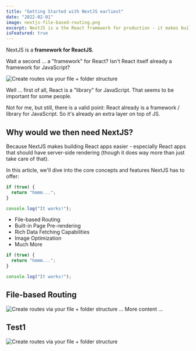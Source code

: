 ```yaml
---
title: "Getting Started with NextJS earliest"
date: "2022-02-01"
image: nextjs-file-based-routing.png
excerpt: NextJS is a the React framework for production - it makes building fullstack React apps and sites a breeze and ships with built-in SSR.
isFeatured: true
---
```


NextJS is a **framework for ReactJS**.

Wait a second ... a "framework" for React? Isn't React itself already a framework for JavaScript?

![Create routes via your file + folder structure](nextjs-file-based-routing.png)

Well ... first of all, React is a "library" for JavaScript. That seems to be important for some people.

Not for me, but still, there is a valid point: React already is a framework / library for JavaScript. So it's already an extra layer on top of JS.

## Why would we then need NextJS?

Because NextJS makes building React apps easier - especially React apps that should have server-side rendering (though it does way more than just take care of that).

In this article, we'll dive into the core concepts and features NextJS has to offer:

```js
if (true) {
  return "hmmm...";
}

console.log("It works!");
```

- File-based Routing
- Built-in Page Pre-rendering
- Rich Data Fetching Capabilities
- Image Optimization
- Much More

```js
if (true) {
  return "hmmm...";
}

console.log("It works!");
```

## File-based Routing

![Create routes via your file + folder structure](nextjs-file-based-routing.png)
... More content ...

## Test1

![Create routes via your file + folder structure](nextjs2-file-based-routing.png)
